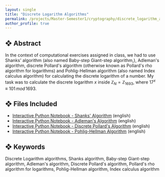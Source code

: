```yaml
---
layout: single
title: "Discrete Logarithm Algorithms"
permalink: /projects/Master-Semester1/cryptography/discrete_logarithm_algorithms/
author_profile: true
---
```


## ❖ Abstract

In the context of computational exercises assigned in class, we had to use Shanks' algorithm (also named Baby-step Giant-step algorithm,), Adleman's algorithm, discrete Pollard's algorithm (otherwise known as Pollard's rho algorithm for logarithms) and Pohlig-Hellman algorithm (also named Index calculus algorithm) for calculating the discrete logarithm of a number. My task was to calculate the discrete logarithm $x$ inside $\mathbb{Z}_N=\mathbb{Z}_{1693}$, where $17^x \equiv 101 \, mod \, 1693$.


## ❖ Files Included

- [Interactive Python Notebook - Shanks' Algorithm](https://github.com/florias-papadopoulos/florias-papadopoulos.github.io/blob/master/_pages/projects/Master-Semester1/cryptography/ShanksAlgorithm.ipynb) (english)
- [Interactive Python Notebook - Adleman's Algorithm](https://github.com/florias-papadopoulos/florias-papadopoulos.github.io/blob/master/_pages/projects/Master-Semester1/cryptography/adleman_algorithm.ipynb) (english)
- [Interactive Python Notebook - Discrete Pollard's Algorithm](https://github.com/florias-papadopoulos/florias-papadopoulos.github.io/blob/master/_pages/projects/Master-Semester1/cryptography/Discr_pollardAlgorithm.ipynb) (english)
- [Interactive Python Notebook - Pohlig-Hellman Algorithm](https://github.com/florias-papadopoulos/florias-papadopoulos.github.io/blob/master/_pages/projects/Master-Semester1/cryptography/pohlig-hellman_algorithm.ipynb) (english)


## ❖ Keywords

Discrete Logarithm algorithms, Shanks algorithm, Baby-step Giant-step algorithm, Adleman's algorithm, Discrete Pollard's algorithm, Pollard's rho algorithm for logarithms, Pohlig-Hellman algorithm, Index calculus algorithm
